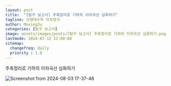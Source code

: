 ```yaml
---
layout: post
title:  "[탐구 보고서] 주축정리로 기하의 이차곡선 심화하기"
tagline: 선형대수학 이차형식
author: MovingJu
categories: [탐구 보고서]
image: assets/images/posts/[탐구 보고서] 주축정리로 기하의 이차곡선 심화하기.png
lastmode: 2024-07-12 12:00:00
sitemap:
  changefreq: daily
  priority : 1.0
---
```


주축정리로 기하의 이차곡선 심화하기

![Screenshot from 2024-08-03 17-37-48](https://github.com/user-attachments/assets/f21963ff-35f0-4e09-8324-a7adcfae0214)
